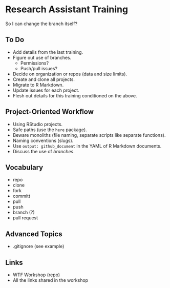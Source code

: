 Research Assistant Training
================

So I can change the branch itself?

## To Do

  - Add details from the last training.
  - Figure out use of branches.
      - Permissions?
      - Push/pull issues?
  - Decide on organization or repos (data and size limits).
  - Create and clone all projects.
  - Migrate to R Markdown.
  - Update issues for each project.
  - Flesh out details for this training conditioned on the above.

## Project-Oriented Workflow

  - Using RStudio projects.
  - Safe paths (use the `here` package).
  - Beware monoliths (file naming, separate scripts like separate
    functions).
  - Naming conventions (slugs).
  - Use `output: github_document` in the YAML of R Markdown documents.
  - Discuss the use of *branches*.

## Vocabulary

  - repo
  - clone
  - fork
  - committ
  - pull
  - push
  - branch (?)
  - pull request

## Advanced Topics

  - .gitignore (see example)

## Links

  - WTF Workshop (repo)
  - All the links shared in the workshop
